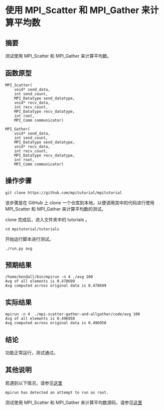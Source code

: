 # 使用 MPI_Scatter 和 MPI_Gather 来计算平均数

## 摘要

测试使用 MPI_Scatter 和 MPI_Gather 来计算平均数。

## 函数原型

```
MPI_Scatter(
    void* send_data,
    int send_count,
    MPI_Datatype send_datatype,
    void* recv_data,
    int recv_count,
    MPI_Datatype recv_datatype,
    int root,
    MPI_Comm communicator)
```

```
MPI_Gather(
    void* send_data,
    int send_count,
    MPI_Datatype send_datatype,
    void* recv_data,
    int recv_count,
    MPI_Datatype recv_datatype,
    int root,
    MPI_Comm communicator)
```

## 操作步骤

```git clone https://github.com/mpitutorial/mpitutorial```

该步骤是在 GitHub 上 clone 一个仓库到本地，以便调用其中的代码进行使用 MPI_Scatter 和 MPI_Gather 来计算平均数的测试。

clone 完成后，进入文件夹中的 tutorials 。

```cd mpitutorial/tutorials```

开始运行脚本进行测试。

```./run.py avg```

## 预期结果

```
/home/kendall/bin/mpirun -n 4 ./avg 100
Avg of all elements is 0.478699
Avg computed across original data is 0.478699
```

## 实际结果

```
mpirun -n 4  ./mpi-scatter-gather-and-allgather/code/avg 100
Avg of all elements is 0.496958
Avg computed across original data is 0.496958
```

## 结论

功能正常运行，测试通过。

## 其他说明

若遇到以下情况，请参见[这里](https://github.com/microseyuyu/RISCV-testcase/blob/openmpi/Open%20MPI/testcase/解决mpirun%20has%20detected%20an%20attempt%20to%20run%20as%20root.md)

```mpirun has detected an attempt to run as root.```

测试使用 MPI_Scatter 和 MPI_Gather 来计算平均数源码，请参见[这里](https://github.com/mpitutorial/mpitutorial/blob/gh-pages/tutorials/mpi-scatter-gather-and-allgather/code/avg.c)
